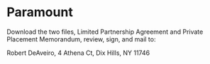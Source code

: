 # Paramount
Download the two files, Limited Partnership Agreement and Private Placement Memorandum, review, sign, and mail to:

Robert DeAveiro,
4 Athena Ct,
Dix Hills, NY 11746
